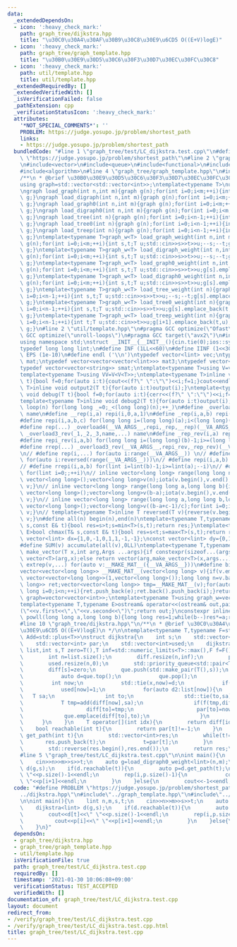 ```yaml
---
data:
  _extendedDependsOn:
  - icon: ':heavy_check_mark:'
    path: graph_tree/dijkstra.hpp
    title: "\u30C0\u30A4\u30AF\u30B9\u30C8\u30E9\u6CD5 O((E+V)logE)"
  - icon: ':heavy_check_mark:'
    path: graph_tree/graph_template.hpp
    title: "\u30B0\u30E9\u30D5\u30C6\u30F3\u30D7\u30EC\u30FC\u30C8"
  - icon: ':heavy_check_mark:'
    path: util/template.hpp
    title: util/template.hpp
  _extendedRequiredBy: []
  _extendedVerifiedWith: []
  _isVerificationFailed: false
  _pathExtension: cpp
  _verificationStatusIcon: ':heavy_check_mark:'
  attributes:
    '*NOT_SPECIAL_COMMENTS*': ''
    PROBLEM: https://judge.yosupo.jp/problem/shortest_path
    links:
    - https://judge.yosupo.jp/problem/shortest_path
  bundledCode: "#line 1 \"graph_tree/test/LC_dijkstra.test.cpp\"\n#define PROBLEM\
    \ \"https://judge.yosupo.jp/problem/shortest_path\"\n#line 2 \"graph_tree/dijkstra.hpp\"\
    \n#include<vector>\n#include<queue>\n#include<functional>\n#include<tuple>\n#include<limits>\n\
    #include<algorithm>\n#line 4 \"graph_tree/graph_template.hpp\"\n#include<iostream>\n\
    /**\n * @brief \u30B0\u30E9\u30D5\u30C6\u30F3\u30D7\u30EC\u30FC\u30C8\n */\n\n\
    using graph=std::vector<std::vector<int>>;\ntemplate<typename T>\nusing graph_w=std::vector<std::vector<std::pair<int,T>>>;\n\
    \ngraph load_graph(int n,int m){graph g(n);for(int i=0;i<m;++i){int s,t;std::cin>>s>>t;--s;--t;g[s].push_back(t);g[t].push_back(s);}return\
    \ g;}\ngraph load_digraph(int n,int m){graph g(n);for(int i=0;i<m;++i){int s,t;std::cin>>s>>t;--s;--t;g[s].push_back(t);}return\
    \ g;}\ngraph load_graph0(int n,int m){graph g(n);for(int i=0;i<m;++i){int s,t;std::cin>>s>>t;g[s].push_back(t);g[t].push_back(s);}return\
    \ g;}\ngraph load_digraph0(int n,int m){graph g(n);for(int i=0;i<m;++i){int s,t;std::cin>>s>>t;g[s].push_back(t);}return\
    \ g;}\ngraph load_tree(int n){graph g(n);for(int i=0;i<n-1;++i){int s,t;std::cin>>s>>t;--s;--t;g[s].push_back(t);g[t].push_back(s);}return\
    \ g;}\ngraph load_tree0(int n){graph g(n);for(int i=0;i<n-1;++i){int s,t;std::cin>>s>>t;g[s].push_back(t);g[t].push_back(s);}return\
    \ g;}\ngraph load_treep(int n){graph g(n);for(int i=0;i<n-1;++i){int t;std::cin>>t;g[i+1].push_back(t);g[t].push_back(i+1);}return\
    \ g;}\ntemplate<typename T>graph_w<T> load_graph_weight(int n,int m){graph_w<T>\
    \ g(n);for(int i=0;i<m;++i){int s,t;T u;std::cin>>s>>t>>u;--s;--t;g[s].emplace_back(t,u);g[t].emplace_back(s,u);}return\
    \ g;}\ntemplate<typename T>graph_w<T> load_digraph_weight(int n,int m){graph_w<T>\
    \ g(n);for(int i=0;i<m;++i){int s,t;T u;std::cin>>s>>t>>u;--s;--t;g[s].emplace_back(t,u);}return\
    \ g;}\ntemplate<typename T>graph_w<T> load_graph0_weight(int n,int m){graph_w<T>\
    \ g(n);for(int i=0;i<m;++i){int s,t;T u;std::cin>>s>>t>>u;g[s].emplace_back(t,u);g[t].emplace_back(s,u);}return\
    \ g;}\ntemplate<typename T>graph_w<T> load_digraph0_weight(int n,int m){graph_w<T>\
    \ g(n);for(int i=0;i<m;++i){int s,t;T u;std::cin>>s>>t>>u;g[s].emplace_back(t,u);}return\
    \ g;}\ntemplate<typename T>graph_w<T> load_tree_weight(int n){graph_w<T> g(n);for(int\
    \ i=0;i<n-1;++i){int s,t;T u;std::cin>>s>>t>>u;--s;--t;g[s].emplace_back(t,u);g[t].emplace_back(s,u);}return\
    \ g;}\ntemplate<typename T>graph_w<T> load_tree0_weight(int n){graph_w<T> g(n);for(int\
    \ i=0;i<n-1;++i){int s,t;T u;std::cin>>s>>t>>u;g[s].emplace_back(t,u);g[t].emplace_back(s,u);}return\
    \ g;}\ntemplate<typename T>graph_w<T> load_treep_weight(int n){graph_w<T> g(n);for(int\
    \ i=0;i<n-1;++i){int t;T u;std::cin>>t>>u;g[i+1].emplace_back(t,u);g[t].emplace_back(i+1,u);}return\
    \ g;}\n#line 2 \"util/template.hpp\"\n#pragma GCC optimize(\"Ofast\")\n#pragma\
    \ GCC optimize(\"unroll-loops\")\n#pragma GCC target(\"avx2\")\n#include<bits/stdc++.h>\n\
    using namespace std;\nstruct __INIT__{__INIT__(){cin.tie(0);ios::sync_with_stdio(false);cout<<fixed<<setprecision(15);}}__INIT__;\n\
    typedef long long lint;\n#define INF (1LL<<60)\n#define IINF (1<<30)\n#define\
    \ EPS (1e-10)\n#define endl ('\\n')\ntypedef vector<lint> vec;\ntypedef vector<vector<lint>>\
    \ mat;\ntypedef vector<vector<vector<lint>>> mat3;\ntypedef vector<string> svec;\n\
    typedef vector<vector<string>> smat;\ntemplate<typename T>using V=vector<T>;\n\
    template<typename T>using VV=V<V<T>>;\ntemplate<typename T>inline void output(T\
    \ t){bool f=0;for(auto i:t){cout<<(f?\" \":\"\")<<i;f=1;}cout<<endl;}\ntemplate<typename\
    \ T>inline void output2(T t){for(auto i:t)output(i);}\ntemplate<typename T>inline\
    \ void debug(T t){bool f=0;for(auto i:t){cerr<<(f?\" \":\"\")<<i;f=1;}cerr<<endl;}\n\
    template<typename T>inline void debug2(T t){for(auto i:t)output(i);}\n#define\
    \ loop(n) for(long long _=0;_<(long long)(n);++_)\n#define _overload4(_1,_2,_3,_4,name,...)\
    \ name\n#define __rep(i,a) repi(i,0,a,1)\n#define _rep(i,a,b) repi(i,a,b,1)\n\
    #define repi(i,a,b,c) for(long long i=(long long)(a);i<(long long)(b);i+=c)\n\
    #define rep(...) _overload4(__VA_ARGS__,repi,_rep,__rep)(__VA_ARGS__)\n#define\
    \ _overload3_rev(_1,_2,_3,name,...) name\n#define _rep_rev(i,a) repi_rev(i,0,a)\n\
    #define repi_rev(i,a,b) for(long long i=(long long)(b)-1;i>=(long long)(a);--i)\n\
    #define rrep(...) _overload3_rev(__VA_ARGS__,repi_rev,_rep_rev)(__VA_ARGS__)\n\
    \n// #define rep(i,...) for(auto i:range(__VA_ARGS__)) \n// #define rrep(i,...)\
    \ for(auto i:reversed(range(__VA_ARGS__)))\n// #define repi(i,a,b) for(lint i=lint(a);i<(lint)(b);++i)\n\
    // #define rrepi(i,a,b) for(lint i=lint(b)-1;i>=lint(a);--i)\n// #define irep(i)\
    \ for(lint i=0;;++i)\n// inline vector<long long> range(long long n){if(n<=0)return\
    \ vector<long long>();vector<long long>v(n);iota(v.begin(),v.end(),0LL);return\
    \ v;}\n// inline vector<long long> range(long long a,long long b){if(b<=a)return\
    \ vector<long long>();vector<long long>v(b-a);iota(v.begin(),v.end(),a);return\
    \ v;}\n// inline vector<long long> range(long long a,long long b,long long c){if((b-a+c-1)/c<=0)return\
    \ vector<long long>();vector<long long>v((b-a+c-1)/c);for(int i=0;i<(int)v.size();++i)v[i]=i?v[i-1]+c:a;return\
    \ v;}\n// template<typename T>inline T reversed(T v){reverse(v.begin(),v.end());return\
    \ v;}\n#define all(n) begin(n),end(n)\ntemplate<typename T,typename E>bool chmin(T&\
    \ s,const E& t){bool res=s>t;s=min<T>(s,t);return res;}\ntemplate<typename T,typename\
    \ E>bool chmax(T& s,const E& t){bool res=s<t;s=max<T>(s,t);return res;}\nconst\
    \ vector<lint> dx={1,0,-1,0,1,1,-1,-1};\nconst vector<lint> dy={0,1,0,-1,1,-1,1,-1};\n\
    #define SUM(v) accumulate(all(v),0LL)\ntemplate<typename T,typename ...Args>auto\
    \ make_vector(T x,int arg,Args ...args){if constexpr(sizeof...(args)==0)return\
    \ vector<T>(arg,x);else return vector(arg,make_vector<T>(x,args...));}\n#define\
    \ extrep(v,...) for(auto v:__MAKE_MAT__({__VA_ARGS__}))\n#define bit(n,a) ((n>>a)&1)\n\
    vector<vector<long long>> __MAKE_MAT__(vector<long long> v){if(v.empty())return\
    \ vector<vector<long long>>(1,vector<long long>());long long n=v.back();v.pop_back();vector<vector<long\
    \ long>> ret;vector<vector<long long>> tmp=__MAKE_MAT__(v);for(auto e:tmp)for(long\
    \ long i=0;i<n;++i){ret.push_back(e);ret.back().push_back(i);}return ret;}\nusing\
    \ graph=vector<vector<int>>;\ntemplate<typename T>using graph_w=vector<vector<pair<int,T>>>;\n\
    template<typename T,typename E>ostream& operator<<(ostream& out,pair<T,E>v){out<<\"\
    (\"<<v.first<<\",\"<<v.second<<\")\";return out;}\nconstexpr inline long long\
    \ powll(long long a,long long b){long long res=1;while(b--)res*=a;return res;}\n\
    #line 10 \"graph_tree/dijkstra.hpp\"\n/**\n * @brief \u30C0\u30A4\u30AF\u30B9\u30C8\
    \u30E9\u6CD5 O((E+V)logE)\n */\n\ntemplate<typename T,typename F=std::less<T>,typename\
    \ Add=std::plus<T>>\nstruct dijkstra{\n    int s;\n    std::vector<T> diff;\n\
    \    std::vector<int> par;\n    std::vector<int>used;\n    dijkstra(const graph_w<T>&\
    \ list,int s,T zero=T(),T inf=std::numeric_limits<T>::max(),F f=F(),Add add=Add()):s(s){\n\
    \        int n=list.size();\n        diff.resize(n,inf);\n        par.resize(n,-1);\n\
    \        used.resize(n,0);\n        std::priority_queue<std::pair<T,int>,std::vector<std::pair<T,int>>,std::greater<std::pair<T,int>>>que;\n\
    \        diff[s]=zero;\n        que.push(std::make_pair(T(),s));\n        while(!que.empty()){\n\
    \            auto d=que.top();\n            que.pop();\n            T x;\n   \
    \         int now;\n            std::tie(x,now)=d;\n            if(used[now])continue;\n\
    \            used[now]=1;\n            for(auto d2:list[now]){\n             \
    \   T sa;\n                int to;\n                std::tie(to,sa)=d2;\n    \
    \            T tmp=add(diff[now],sa);\n                if(f(tmp,diff[to])){\n\
    \                    diff[to]=tmp;\n                    par[to]=now;\n       \
    \             que.emplace(diff[to],to);\n                }\n            }\n  \
    \      }\n    }\n    T operator[](int idx){\n        return diff[idx];\n    }\n\
    \    bool reachable(int t){\n        return par[t]!=-1;\n    }\n    std::vector<int>\
    \ get_path(int t){\n        std::vector<int>res;\n        while(t!=s){\n     \
    \       res.push_back(t);\n            t=par[t];\n        }\n        res.push_back(s);\n\
    \        std::reverse(res.begin(),res.end());\n        return res;\n    }\n};\n\
    #line 5 \"graph_tree/test/LC_dijkstra.test.cpp\"\n\nint main(){\n    lint n,m,s,t;\n\
    \    cin>>n>>m>>s>>t;\n    auto g=load_digraph0_weight<lint>(n,m);\n    dijkstra<lint>\
    \ d(g,s);\n    if(d.reachable(t)){\n        auto p=d.get_path(t);\n        cout<<d[t]<<\"\
    \ \"<<p.size()-1<<endl;\n        rep(i,p.size()-1){\n            cout<<p[i]<<\"\
    \ \"<<p[i+1]<<endl;\n        }\n    }else{\n        cout<<-1<<endl;\n    }\n}\n"
  code: "#define PROBLEM \"https://judge.yosupo.jp/problem/shortest_path\"\n#include\"\
    ../dijkstra.hpp\"\n#include\"../graph_template.hpp\"\n#include\"../../util/template.hpp\"\
    \n\nint main(){\n    lint n,m,s,t;\n    cin>>n>>m>>s>>t;\n    auto g=load_digraph0_weight<lint>(n,m);\n\
    \    dijkstra<lint> d(g,s);\n    if(d.reachable(t)){\n        auto p=d.get_path(t);\n\
    \        cout<<d[t]<<\" \"<<p.size()-1<<endl;\n        rep(i,p.size()-1){\n  \
    \          cout<<p[i]<<\" \"<<p[i+1]<<endl;\n        }\n    }else{\n        cout<<-1<<endl;\n\
    \    }\n}"
  dependsOn:
  - graph_tree/dijkstra.hpp
  - graph_tree/graph_template.hpp
  - util/template.hpp
  isVerificationFile: true
  path: graph_tree/test/LC_dijkstra.test.cpp
  requiredBy: []
  timestamp: '2021-01-30 10:06:08+09:00'
  verificationStatus: TEST_ACCEPTED
  verifiedWith: []
documentation_of: graph_tree/test/LC_dijkstra.test.cpp
layout: document
redirect_from:
- /verify/graph_tree/test/LC_dijkstra.test.cpp
- /verify/graph_tree/test/LC_dijkstra.test.cpp.html
title: graph_tree/test/LC_dijkstra.test.cpp
---
```

